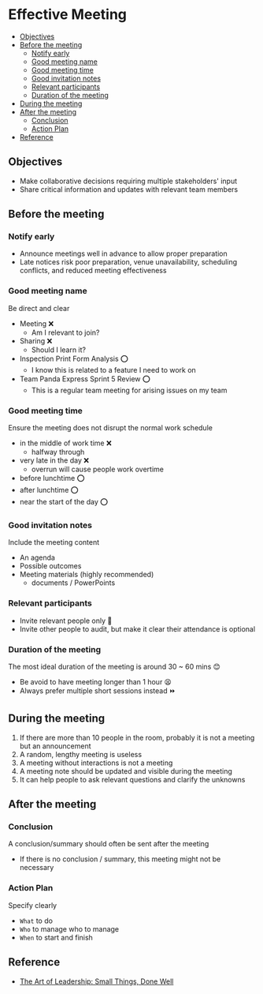 # Effective Meeting <!-- omit in toc -->

- [Objectives](#objectives)
- [Before the meeting](#before-the-meeting)
  - [Notify early](#notify-early)
  - [Good meeting name](#good-meeting-name)
  - [Good meeting time](#good-meeting-time)
  - [Good invitation notes](#good-invitation-notes)
  - [Relevant participants](#relevant-participants)
  - [Duration of the meeting](#duration-of-the-meeting)
- [During the meeting](#during-the-meeting)
- [After the meeting](#after-the-meeting)
  - [Conclusion](#conclusion)
  - [Action Plan](#action-plan)
- [Reference](#reference)

## Objectives

- Make collaborative decisions requiring multiple stakeholders' input
- Share critical information and updates with relevant team members

## Before the meeting

### Notify early

- Announce meetings well in advance to allow proper preparation
- Late notices risk poor preparation, venue unavailability, scheduling conflicts, and reduced meeting effectiveness

### Good meeting name

Be direct and clear

- Meeting :x:
  - Am I relevant to join?
- Sharing :x:
  - Should I learn it?
- Inspection Print Form Analysis :o:
  - I know this is related to a feature I need to work on
- Team Panda Express Sprint 5 Review :o:
  - This is a regular team meeting for arising issues on my team

### Good meeting time

Ensure the meeting does not disrupt the normal work schedule

- in the middle of work time :x:
  - halfway through
- very late in the day :x:
  - overrun will cause people work overtime
- before lunchtime :o:
- after lunchtime :o:
- near the start of the day :o:

### Good invitation notes

Include the meeting content

- An agenda
- Possible outcomes
- Meeting materials (highly recommended)
  - documents / PowerPoints

### Relevant participants

- Invite relevant people only :crown:
- Invite other people to audit, but make it clear their attendance is optional

### Duration of the meeting

The most ideal duration of the meeting is around 30 ~ 60 mins :blush:

- Be avoid to have meeting longer than 1 hour :tired_face:
- Always prefer multiple short sessions instead :fast_forward:

## During the meeting

1. If there are more than 10 people in the room, probably it is not a meeting but an announcement
2. A random, lengthy meeting is useless
3. A meeting without interactions is not a meeting
4. A meeting note should be updated and visible during the meeting
5. It can help people to ask relevant questions and clarify the unknowns

## After the meeting

### Conclusion

A conclusion/summary should often be sent after the meeting

- If there is no conclusion / summary, this meeting might not be necessary

### Action Plan

Specify clearly

- `What` to do
- `Who` to manage who to manage
- `When` to start and finish

## Reference

- [The Art of Leadership: Small Things, Done Well](https://www.oreilly.com/library/view/the-art-of/9781492045687 "https://www.oreilly.com/library/view/the-art-of/9781492045687")
